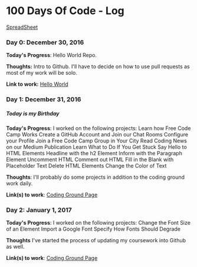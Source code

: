 # 100 Days Of Code - Log
[SpreadSheet ](https://docs.google.com/spreadsheets/d/1c5KN87svBuQN-LKivDYKhpxkaJQgio8sttpmCiHstm8/edit#gid=0)

### Day 0: December 30, 2016 

**Today's Progress**: Hello World Repo.

**Thoughts:** Intro to Github. I'll have to decide on how to use pull requests as most of my work will be solo. 

**Link to work:** [Hello World ](https://github.com/lcreech/hello-world)

### Day 1: December 31, 2016 
##### Today is my Birthday

**Today's Progress**: I worked on the following projects: 
Learn how Free Code Camp Works
Create a GitHub Account and Join our Chat Rooms
Configure your Profile
Join a Free Code Camp Group in Your City
Read Coding News on our Medium Publication
Learn What to Do If You Get Stuck
Say Hello to HTML Elements
Headline with the h2 Element
Inform with the Paragraph Element
Uncomment HTML
Comment out HTML
Fill in the Blank with Placeholder Text
Delete HTML Elements
Change the Color of Text

**Thoughts**: I'll probably do some projects in addition to the coding ground work daily. 

**Link(s) to work**: [Coding Ground Page](https://www.freecodecamp.com/lcreech)


### Day 2: January 1, 2017

**Today's Progress**:  I worked on the following projects:
Change the Font Size of an Element
Import a Google Font
Specify How Fonts Should Degrade

**Thoughts** I've started the process of updating my coursework into Github as well.

**Link(s) to work**: [Coding Ground Page](https://www.freecodecamp.com/lcreech)
